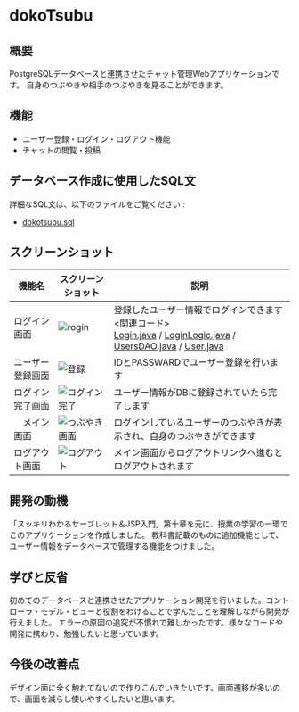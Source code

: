 # dokoTsubu

## 概要
PostgreSQLデータベースと連携させたチャット管理Webアプリケーションです。
自身のつぶやきや相手のつぶやきを見ることができます。

## 機能
- ユーザー登録・ログイン・ログアウト機能
- チャットの閲覧・投稿

## データベース作成に使用したSQL文
 詳細なSQL文は、以下のファイルをご覧ください :
 - [dokotsubu.sql](dokotsubu.sql)

## スクリーンショット

|   機能名      | スクリーンショット                             | 説明                   |
|-------------|----------------------------------------------|------------------------|
|  ログイン画面  | ![rogin](https://github.com/user-attachments/assets/ebbf0e7e-543e-444d-b2c5-d5dcd2f9b309) | 登録したユーザー情報でログインできます <br> <関連コード> <br>[Login.java](dokoTsubu/src/main/java/servlet/Login.java) / [LoginLogic.java](dokoTsubu/src/main/java/model/LoginLogic.java) / [UsersDAO.java](dokoTsubu/src/main/java/model/UsersDAO.java) / [User.java](dokoTsubu/src/main/java/model/User.java)|
|  ユーザー登録画面  | ![登録](https://github.com/user-attachments/assets/e6f9ad04-41ee-4c7f-b7c8-1ad6b3c9aa54) | IDとPASSWARDでユーザー登録を行います |
|  ログイン完了画面  | ![ログイン完了](https://github.com/user-attachments/assets/c3f84f6a-7a00-4ef1-ab1c-2c422e7698be)  | ユーザー情報がDBに登録されていたら完了します |
| 　メイン画面  | ![つぶやき画面](https://github.com/user-attachments/assets/b75ed866-d7db-4073-9cdd-ab7130a59d23)　| ログインしているユーザーのつぶやきが表示され、自身のつぶやきができます |
|  ログアウト画面  | ![ログアウト](https://github.com/user-attachments/assets/c5c21f56-309f-4675-86ee-82ccba28d505) | メイン画面からログアウトリンクへ進むとログアウトされます |


## 開発の動機
 「スッキリわかるサーブレット＆JSP入門」第十章を元に、授業の学習の一環でこのアプリケーションを作成しました。
 教科書記載のものに追加機能として、ユーザー情報をデータベースで管理する機能をつけました。

## 学びと反省
初めてのデータベースと連携させたアプリケーション開発を行いました。コントローラ・モデル・ビューと役割をわけることで学んだことを理解しながら開発が行えました。
エラーの原因の追究が不慣れで難しかったです。様々なコードや開発に携わり、勉強したいと思っています。

## 今後の改善点
 デザイン面に全く触れてないので作りこんでいきたいです。画面遷移が多いので、画面を減らし使いやすくしたいと思います。

